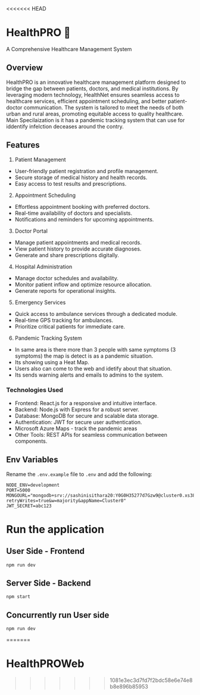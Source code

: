 <<<<<<< HEAD
# HealthPRO 🏥
A Comprehensive Healthcare Management System

## Overview
HealthPRO is an innovative healthcare management platform designed to bridge the gap between patients, doctors, and medical institutions. By leveraging modern technology, HealthNet ensures seamless access to healthcare services, efficient appointment scheduling, and better patient-doctor communication. The system is tailored to meet the needs of both urban and rural areas, promoting equitable access to quality healthcare. Main Specilaization is it has a pandemic tracking system that can use for iddentify infelction deceases around the contry.

## Features
1. Patient Management
- User-friendly patient registration and profile management.
- Secure storage of medical history and health records.
- Easy access to test results and prescriptions.
  
2. Appointment Scheduling
- Effortless appointment booking with preferred doctors.
- Real-time availability of doctors and specialists.
- Notifications and reminders for upcoming appointments.
  
3. Doctor Portal
- Manage patient appointments and medical records.
- View patient history to provide accurate diagnoses.
- Generate and share prescriptions digitally.
  
4. Hospital Administration
- Manage doctor schedules and availability.
- Monitor patient inflow and optimize resource allocation.
- Generate reports for operational insights.
  
5. Emergency Services
- Quick access to ambulance services through a dedicated module.
- Real-time GPS tracking for ambulances.
- Prioritize critical patients for immediate care.

6. Pandemic Tracking System
- In same area is there more than 3 people with same symptoms (3 symptoms) the map is detect is as a pandemic situation.
- Its showing using a Heat Map.
- Users also can come to the web and idetify about that situation.
- Its sends warning alerts and emails to admins to the system.

### Technologies Used
- Frontend: React.js for a responsive and intuitive interface.
- Backend: Node.js with Express for a robust server.
- Database: MongoDB for secure and scalable data storage.
- Authentication: JWT for secure user authentication.
- Microsoft Azure Maps - track the pandemic areas 
- Other Tools: REST APIs for seamless communication between components.

## Env Variables
Rename the `.env.example` file to `.env` and add the following:

```env
NODE_ENV=development
PORT=5000
MONGOURL="mongodb+srv://sashinisithara20:Y0G0H35277d7Gzw9@cluster0.xs386.mongodb.net/healthprodb?retryWrites=true&w=majority&appName=Cluster0"
JWT_SECRET=abc123
```

# Run the application

## User Side - Frontend
```
npm run dev
```

## Server Side - Backend
```
npm start
```

## Concurrently run User side
```
npm run dev
```
=======
# HealthPROWeb
>>>>>>> 1081e3ec3d7fd7f2bdc58e6e74e8b8e896b85953
